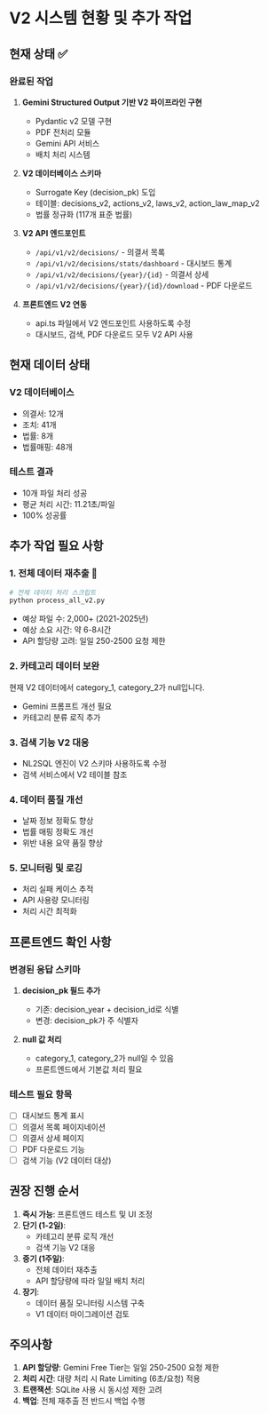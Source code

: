 # V2 시스템 현황 및 추가 작업

## 현재 상태 ✅

### 완료된 작업
1. **Gemini Structured Output 기반 V2 파이프라인 구현**
   - Pydantic v2 모델 구현
   - PDF 전처리 모듈
   - Gemini API 서비스
   - 배치 처리 시스템

2. **V2 데이터베이스 스키마**
   - Surrogate Key (decision_pk) 도입
   - 테이블: decisions_v2, actions_v2, laws_v2, action_law_map_v2
   - 법률 정규화 (117개 표준 법률)

3. **V2 API 엔드포인트**
   - `/api/v1/v2/decisions/` - 의결서 목록
   - `/api/v1/v2/decisions/stats/dashboard` - 대시보드 통계
   - `/api/v1/v2/decisions/{year}/{id}` - 의결서 상세
   - `/api/v1/v2/decisions/{year}/{id}/download` - PDF 다운로드

4. **프론트엔드 V2 연동**
   - api.ts 파일에서 V2 엔드포인트 사용하도록 수정
   - 대시보드, 검색, PDF 다운로드 모두 V2 API 사용

## 현재 데이터 상태

### V2 데이터베이스
- 의결서: 12개
- 조치: 41개  
- 법률: 8개
- 법률매핑: 48개

### 테스트 결과
- 10개 파일 처리 성공
- 평균 처리 시간: 11.21초/파일
- 100% 성공률

## 추가 작업 필요 사항

### 1. 전체 데이터 재추출 🔄
```bash
# 전체 데이터 처리 스크립트
python process_all_v2.py
```
- 예상 파일 수: 2,000+ (2021-2025년)
- 예상 소요 시간: 약 6-8시간
- API 할당량 고려: 일일 250-2500 요청 제한

### 2. 카테고리 데이터 보완
현재 V2 데이터에서 category_1, category_2가 null입니다. 
- Gemini 프롬프트 개선 필요
- 카테고리 분류 로직 추가

### 3. 검색 기능 V2 대응
- NL2SQL 엔진이 V2 스키마 사용하도록 수정
- 검색 서비스에서 V2 테이블 참조

### 4. 데이터 품질 개선
- 날짜 정보 정확도 향상
- 법률 매핑 정확도 개선
- 위반 내용 요약 품질 향상

### 5. 모니터링 및 로깅
- 처리 실패 케이스 추적
- API 사용량 모니터링
- 처리 시간 최적화

## 프론트엔드 확인 사항

### 변경된 응답 스키마
1. **decision_pk 필드 추가**
   - 기존: decision_year + decision_id로 식별
   - 변경: decision_pk가 주 식별자

2. **null 값 처리**
   - category_1, category_2가 null일 수 있음
   - 프론트엔드에서 기본값 처리 필요

### 테스트 필요 항목
- [ ] 대시보드 통계 표시
- [ ] 의결서 목록 페이지네이션
- [ ] 의결서 상세 페이지
- [ ] PDF 다운로드 기능
- [ ] 검색 기능 (V2 데이터 대상)

## 권장 진행 순서

1. **즉시 가능**: 프론트엔드 테스트 및 UI 조정
2. **단기 (1-2일)**: 
   - 카테고리 분류 로직 개선
   - 검색 기능 V2 대응
3. **중기 (1주일)**:
   - 전체 데이터 재추출
   - API 할당량에 따라 일일 배치 처리
4. **장기**: 
   - 데이터 품질 모니터링 시스템 구축
   - V1 데이터 마이그레이션 검토

## 주의사항

1. **API 할당량**: Gemini Free Tier는 일일 250-2500 요청 제한
2. **처리 시간**: 대량 처리 시 Rate Limiting (6초/요청) 적용
3. **트랜잭션**: SQLite 사용 시 동시성 제한 고려
4. **백업**: 전체 재추출 전 반드시 백업 수행